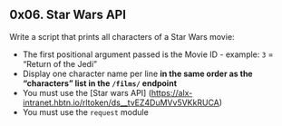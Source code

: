## 0x06. Star Wars API

Write a script that prints all characters of a Star Wars movie:

* The first positional argument passed is the Movie ID - example: `3` = “Return of the Jedi”
* Display one character name per line **in the same order as the “characters” list in the `/films/` endpoint**
* You must use the [Star wars API] (https://alx-intranet.hbtn.io/rltoken/ds__tvEZ4DuMVv5VKkRUCA)
* You must use the `request` module
